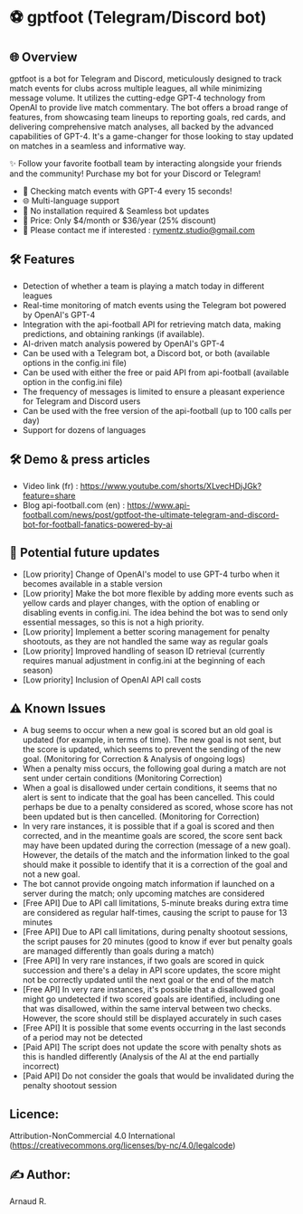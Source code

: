 # ⚽ gptfoot (Telegram/Discord bot)

## 🌐 Overview
gptfoot is a bot for Telegram and Discord, meticulously designed to track match events for clubs across multiple leagues, all while minimizing message volume. It utilizes the cutting-edge GPT-4 technology from OpenAI to provide live match commentary. The bot offers a broad range of features, from showcasing team lineups to reporting goals, red cards, and delivering comprehensive match analyses, all backed by the advanced capabilities of GPT-4. It's a game-changer for those looking to stay updated on matches in a seamless and informative way.

✨ Follow your favorite football team by interacting alongside your friends and the community! Purchase my bot for your Discord or Telegram!
* 🚀 Checking match events with GPT-4 every 15 seconds!
* 🌐 Multi-language support
* 🔄 No installation required & Seamless bot updates
* 💸 Price: Only $4/month or $36/year (25% discount)
* 📩 Please contact me if interested : rymentz.studio@gmail.com

## 🛠 Features
* Detection of whether a team is playing a match today in different leagues
* Real-time monitoring of match events using the Telegram bot powered by OpenAI's GPT-4
* Integration with the api-football API for retrieving match data, making predictions, and obtaining rankings (if available).
* AI-driven match analysis powered by OpenAI's GPT-4
* Can be used with a Telegram bot, a Discord bot, or both (available options in the config.ini file)
* Can be used with either the free or paid API from api-football (available option in the config.ini file)
* The frequency of messages is limited to ensure a pleasant experience for Telegram and Discord users
* Can be used with the free version of the api-football (up to 100 calls per day)
* Support for dozens of languages 

## 🛠 Demo & press articles
* Video link (fr) : https://www.youtube.com/shorts/XLvecHDjJGk?feature=share
* Blog api-football.com (en) : https://www.api-football.com/news/post/gptfoot-the-ultimate-telegram-and-discord-bot-for-football-fanatics-powered-by-ai 

## 🌟 Potential future updates
* [Low priority] Change of OpenAI's model to use GPT-4 turbo when it becomes available in a stable version
* [Low priority] Make the bot more flexible by adding more events such as yellow cards and player changes, with the option of enabling or disabling events in config.ini. The idea behind the bot was to send only essential messages, so this is not a high priority.
* [Low priority] Implement a better scoring management for penalty shootouts, as they are not handled the same way as regular goals
* [Low priority] Improved handling of season ID retrieval (currently requires manual adjustment in config.ini at the beginning of each season)
* [Low priority] Inclusion of OpenAI API call costs

## ⚠ Known Issues
* A bug seems to occur when a new goal is scored but an old goal is updated (for example, in terms of time). The new goal is not sent, but the score is updated, which seems to prevent the sending of the new goal. (Monitoring for Correction & Analysis of ongoing logs)
* When a penalty miss occurs, the following goal during a match are not sent under certain conditions (Monitoring Correction)
* When a goal is disallowed under certain conditions, it seems that no alert is sent to indicate that the goal has been cancelled. This could perhaps be due to a penalty considered as scored, whose score has not been updated but is then cancelled. (Monitoring for Correction)
* In very rare instances, it is possible that if a goal is scored and then corrected, and in the meantime goals are scored, the score sent back may have been updated during the correction (message of a new goal). However, the details of the match and the information linked to the goal should make it possible to identify that it is a correction of the goal and not a new goal.
* The bot cannot provide ongoing match information if launched on a server during the match; only upcoming matches are considered
* [Free API] Due to API call limitations, 5-minute breaks during extra time are considered as regular half-times, causing the script to pause for 13 minutes
* [Free API] Due to API call limitations, during penalty shootout sessions, the script pauses for 20 minutes (good to know if ever but penalty goals are managed differently than goals during a match)
* [Free API] In very rare instances, if two goals are scored in quick succession and there's a delay in API score updates, the score might not be correctly updated until the next goal or the end of the match
* [Free API] In very rare instances, it's possible that a disallowed goal might go undetected if two scored goals are identified, including one that was disallowed, within the same interval between two checks. However, the score should still be displayed accurately in such cases
* [Free API] It is possible that some events occurring in the last seconds of a period may not be detected
* [Paid API] The script does not update the score with penalty shots as this is handled differently (Analysis of the AI at the end partially incorrect)
* [Paid API] Do not consider the goals that would be invalidated during the penalty shootout session


## Licence:
Attribution-NonCommercial 4.0 International (https://creativecommons.org/licenses/by-nc/4.0/legalcode) 

## ✍️ Author: 
Arnaud R. 
